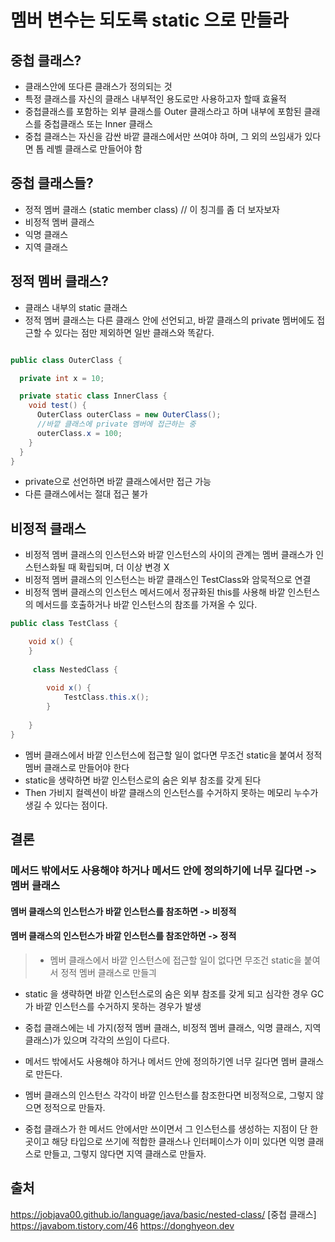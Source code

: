 # 멤버 변수는 되도록 static 으로 만들라

## 중첩 클래스?
- 클래스안에 또다른 클래스가 정의되는 것
- 특정 클래스를 자신의 클래스 내부적인 용도로만 사용하고자 할때 효율적
- 중첩클래스를 포함하는 외부 클래스를 Outer 클래스라고 하며 내부에 포함된 클래스를 중첩클래스 또는 Inner 클래스
- 중첩 클래스는 자신을 감싼 바깥 클래스에서만 쓰여야 하며, 그 외의 쓰임새가 있다면 톱 레벨 클래스로 만들어야 함 

## 중첩 클래스들?
- 정적 멤버 클래스 (static member class) // 이 칭긔를 좀 더 보자보자
- 비정적 멤버 클래스
- 익명 클래스
- 지역 클래스

## 정적 멤버 클래스?
- 클래스 내부의 static 클래스
- 정적 멤버 클래스는 다른 클래스 안에 선언되고, 바깥 클래스의 private 멤버에도 접근할 수 있다는 점만 제외하면 일반 클래스와 똑같다.

```java

public class OuterClass {

  private int x = 10;

  private static class InnerClass {
    void test() {
      OuterClass outerClass = new OuterClass();
      //바깥 클래스에 private 멤버에 접근하는 중
      outerClass.x = 100;
    }
  }
}
```
- private으로 선언하면 바깥 클래스에서만 접근 가능
- 다른 클래스에서는 절대 접근 불가


## 비정적 클래스 

- 비정적 멤버 클래스의 인스턴스와 바깥 인스턴스의 사이의 관계는 멤버 클래스가 인스턴스화될 때 확립되며, 더 이상 변경 X
- 비정적 멤버 클래스의 인스턴스는 바깥 클래스인 TestClass와 암묵적으로 연결
- 비정적 멤버 클래스의 인스턴스 메서드에서 정규화된 this를 사용해 바깥 인스턴스의 메서드를 호출하거나 바깥 인스턴스의 참조를 가져올 수 있다.
```java
public class TestClass {

    void x() {
    }
    
     class NestedClass {
        
        void x() {
            TestClass.this.x();
        }
        
    }
}
```

- 멤버 클래스에서 바깥 인스턴스에 접근할 일이 없다면 무조건 static을 붙여서 정적 멤버 클래스로 만들어야 한다
- static을 생략하면 바깥 인스턴스로의 숨은 외부 참조를 갖게 된다
- Then 가비지 컬렉션이 바깥 클래스의 인스턴스를 수거하지 못하는 메모리 누수가 생길 수 있다는 점이다.

## 결론
### 메서드 밖에서도 사용해야 하거나 메서드 안에 정의하기에 너무 길다면 -> 멤버 클래스
#### 멤버 클래스의 인스턴스가 바깥 인스턴스를 참조하면 -> 비정적
#### 멤버 클래스의 인스턴스가 바깥 인스턴스를 참조안하면 -> 정적


> - 멤버 클래스에서 바깥 인스턴스에 접근할 일이 없다면 무조건 static을 붙여서 정적 멤버 클래스로 만들긔
- static 을 생략하면 바깥 인스턴스로의 숨은 외부 참조를 갖게 되고 심각한 경우 GC가 바깥 인스턴스를 수거하지 못하는 경우가 발생

- 중첩 클래스에는 네 가지(정적 멤버 클래스, 비정적 멤버 클래스, 익명 클래스, 지역 클래스)가 있으며 각각의 쓰임이 다르다.
- 메서드 밖에서도 사용해야 하거나 메서드 안에 정의하기엔 너무 길다면 멤버 클래스로 만든다.
- 멤버 클래스의 인스턴스 각각이 바깥 인스턴스를 참조한다면 비정적으로, 그렇지 않으면 정적으로 만들자.
- 중첩 클래스가 한 메서드 안에서만 쓰이면서 그 인스턴스를 생성하는 지점이 단 한 곳이고 해당 타입으로 쓰기에 적합한 클래스나 인터페이스가 이미 있다면 익명 클래스로 만들고, 그렇지 않다면 지역 클래스로 만들자.

## 출처
https://jobjava00.github.io/language/java/basic/nested-class/ [중첩 클래스]
https://javabom.tistory.com/46
https://donghyeon.dev